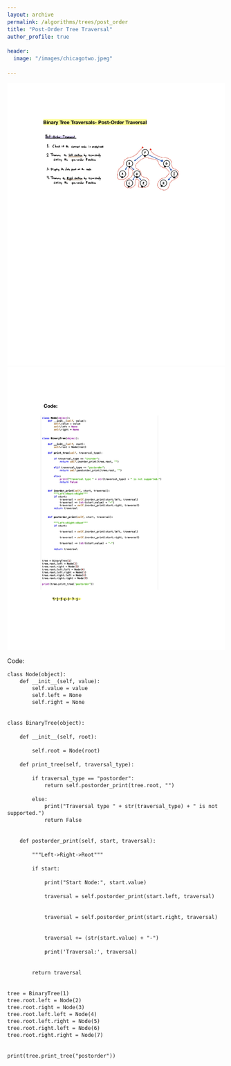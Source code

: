 ```yaml
---
layout: archive
permalink: /algorithms/trees/post_order
title: "Post-Order Tree Traversal"
author_profile: true

header:
  image: "/images/chicagotwo.jpeg"
  
---
```


![inserting an Image](/images/tree/postorder/Page1.jpg)
![inserting an Image](/images/tree/postorder/Page2.jpg)


Code:

    class Node(object):
        def __init__(self, value):
            self.value = value
            self.left = None
            self.right = None


    class BinaryTree(object):

        def __init__(self, root):

            self.root = Node(root)

        def print_tree(self, traversal_type):

            if traversal_type == "postorder":   
                return self.postorder_print(tree.root, "")

            else: 
                print("Traversal type " + str(traversal_type) + " is not supported.")
                return False


        def postorder_print(self, start, traversal):

            """Left->Right->Root"""

            if start:

                print("Start Node:", start.value)

                traversal = self.postorder_print(start.left, traversal)


                traversal = self.postorder_print(start.right, traversal)


                traversal += (str(start.value) + "-")

                print('Traversal:', traversal)


            return traversal


    tree = BinaryTree(1)
    tree.root.left = Node(2)
    tree.root.right = Node(3)
    tree.root.left.left = Node(4)
    tree.root.left.right = Node(5)
    tree.root.right.left = Node(6)
    tree.root.right.right = Node(7)


    print(tree.print_tree("postorder"))

